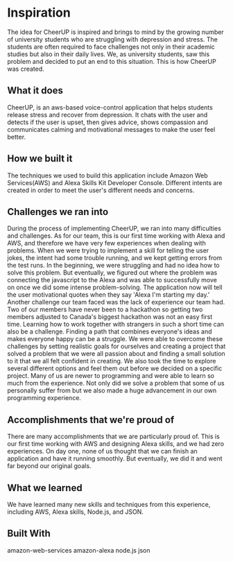 # Inspiration
The idea for CheerUP is inspired and brings to mind by the growing number of university students who are struggling with depression and stress. The students are often required to face challenges not only in their academic studies but also in their daily lives. We, as university students, saw this problem and decided to put an end to this situation. This is how CheerUP was created.

## What it does
CheerUP, is an aws-based voice-control application that helps students release stress and recover from depression. It chats with the user and detects if the user is upset, then gives advice, shows compassion and communicates calming and motivational messages to make the user feel better.

## How we built it
The techniques we used to build this application include Amazon Web Services(AWS) and Alexa Skills Kit Developer Console. Different intents are created in order to meet the user's different needs and concerns.

## Challenges we ran into
During the process of implementing CheerUP, we ran into many difficulties and challenges. As for our team, this is our first time working with Alexa and AWS, and therefore we have very few experiences when dealing with problems. When we were trying to implement a skill for telling the user jokes, the intent had some trouble running, and we kept getting errors from the test runs. In the beginning, we were struggling and had no idea how to solve this problem. But eventually, we figured out where the problem was connecting the javascript to the Alexa and was able to successfully move on once we did some intense problem-solving. The application now will tell the user motivational quotes when they say 'Alexa I'm starting my day.' Another challenge our team faced was the lack of experience our team had. Two of our members have never been to a hackathon so getting two members adjusted to Canada's biggest hackathon was not an easy first time. Learning how to work together with strangers in such a short time can also be a challenge. Finding a path that combines everyone's ideas and makes everyone happy can be a struggle. We were able to overcome these challenges by setting realistic goals for ourselves and creating a project that solved a problem that we were all passion about and finding a small solution to it that we all felt confident in creating. We also took the time to explore several different options and feel them out before we decided on a specific project. Many of us are newer to programming and were able to learn so much from the experience. Not only did we solve a problem that some of us personally suffer from but we also made a huge advancement in our own programming experience.

## Accomplishments that we're proud of
There are many accomplishments that we are particularly proud of. This is our first time working with AWS and designing Alexa skills, and we had zero experiences. On day one, none of us thought that we can finish an application and have it running smoothly. But eventually, we did it and went far beyond our original goals.

## What we learned
We have learned many new skills and techniques from this experience, including AWS, Alexa skills, Node.js, and JSON.

## Built With
amazon-web-services
amazon-alexa
node.js
json
